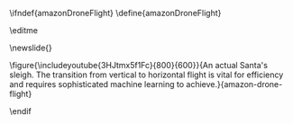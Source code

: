 \ifndef{amazonDroneFlight}
\define{amazonDroneFlight}

\editme

\newslide{}

\figure{\includeyoutube{3HJtmx5f1Fc}{800}{600}}{An actual Santa's sleigh. The transition from vertical to horizontal flight is vital for efficiency and requires sophisticated machine learning to achieve.}{amazon-drone-flight}

\endif
